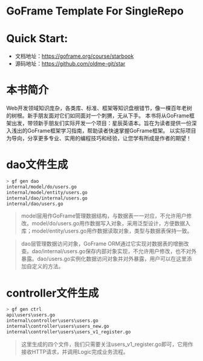 # GoFrame Template For SingleRepo

# Quick Start: 
- 文档地址：https://goframe.org/course/starbook
- 源码地址：https://github.com/oldme-git/star

# 本书简介
Web开发领域知识庞杂，各类库、标准、框架等知识盘根错节，像一棵百年老树的树根。新手朋友面对它们如同面对一个刺猬，无从下手。
本书将从GoFrame框架出发，带领新手朋友们实际开发一个项目：星辰英语本。旨在为读者提供一份深入浅出的GoFrame框架学习指南，帮助读者快速掌握GoFrame框架。
以实际项目为导向，分享更多专业、实用的编程技巧和经验，让您学有所成是作者的期望！

# dao文件生成
```bash
> gf gen dao
internal/model/do/users.go
internal/model/entity/users.go
internal/dao/internal/users.go
internal/dao/users.go
```
> model层用作GoFrame管理数据结构，与数据表一一对应，不允许用户修改。model/do/users.go用作数据写入对象，采用泛型设计，方便数据入库；model/entity/users.go用作数据读取对象，类型与数据表保持一致。

> dao层管理数据访问对象，GoFrame ORM通过它实现对数据表的增删改查。dao/internal/users.go保存内部对象实现，不允许用户修改，也不对外暴露。dao/users.go实例化数据访问对象并对外暴露，用户可以在这里添加自定义的方法。

# controller文件生成
```bash
> gf gen ctrl
api\users\users.go
internal\controller\users\users.go
internal\controller\users\users_new.go
internal\controller\users\users_v1_register.go
```
> 这里生成的四个文件，我们只需要关注users_v1_register.go即可，它用作接收HTTP请求，并调用Logic完成业务流程。